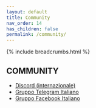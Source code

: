 ```yaml
---
layout: default
title: Community
nav_order: 14
has_children: false
permalink: /community/
---
```


{% include breadcrumbs.html %}

## COMMUNITY

* [Discord (internazionale)](https://discord.klipper3d.org/)
* [Gruppo Telegram Italiano](https://t.me/Klipper3DITA)
* [Gruppo Facebook Italiano](https://www.facebook.com/groups/2753077415021752)
